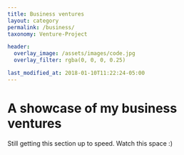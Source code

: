 ```yaml
---
title: Business ventures
layout: category
permalink: /business/
taxonomy: Venture-Project

header:
  overlay_image: /assets/images/code.jpg
  overlay_filter: rgba(0, 0, 0, 0.25)

last_modified_at: 2018-01-10T11:22:24-05:00
---
```


# A showcase of my business ventures

Still getting this section up to speed.
Watch this space :)

